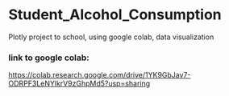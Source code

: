 # Student_Alcohol_Consumption
Plotly project to school, using google colab, data visualization

### link to google colab: 
https://colab.research.google.com/drive/1YK9GbJav7-ODRPF3LeNYlkrV9zGhpMd5?usp=sharing

